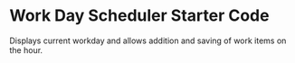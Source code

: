# Work Day Scheduler Starter Code

Displays current workday and allows addition and saving of work items on the hour.
